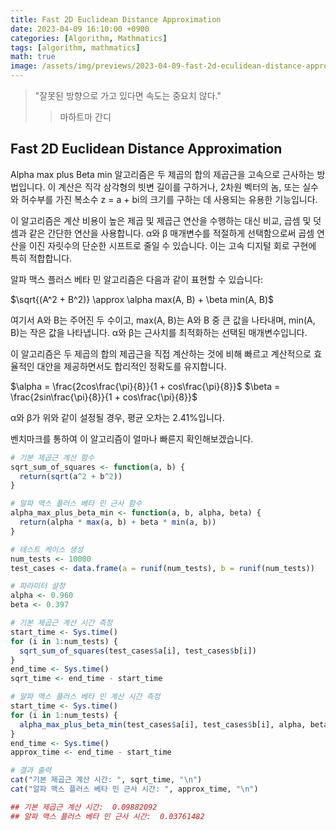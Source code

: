 ```yaml
---
title: Fast 2D Euclidean Distance Approximation
date: 2023-04-09 16:10:00 +0900
categories: [Algorithm, Mathmatics]
tags: [algorithm, mathmatics]
math: true
image: /assets/img/previews/2023-04-09-fast-2d-eculidean-distance-approximation.png
---
```


> "잘못된 방향으로 가고 있다면 속도는 중요치 않다."
>> 마하트마 간디
  
  
  

## Fast 2D Euclidean Distance Approximation

Alpha max plus Beta min 알고리즘은 두 제곱의 합의 제곱근을 고속으로 근사하는 방법입니다. 이 계산은 직각 삼각형의 빗변 길이를 구하거나, 2차원 벡터의 놈, 또는 실수와 허수부를 가진 복소수 z = a + bi의 크기를 구하는 데 사용되는 유용한 기능입니다.

이 알고리즘은 계산 비용이 높은 제곱 및 제곱근 연산을 수행하는 대신 비교, 곱셈 및 덧셈과 같은 간단한 연산을 사용합니다. α와 β 매개변수를 적절하게 선택함으로써 곱셈 연산을 이진 자릿수의 단순한 시프트로 줄일 수 있습니다. 이는 고속 디지털 회로 구현에 특히 적합합니다.

알파 맥스 플러스 베타 민 알고리즘은 다음과 같이 표현할 수 있습니다:

$\sqrt{(A^2 + B^2)} \approx \alpha max(A, B) + \beta min(A, B)$

여기서 A와 B는 주어진 두 수이고, max(A, B)는 A와 B 중 큰 값을 나타내며, min(A, B)는 작은 값을 나타냅니다. α와 β는 근사치를 최적화하는 선택된 매개변수입니다.

이 알고리즘은 두 제곱의 합의 제곱근을 직접 계산하는 것에 비해 빠르고 계산적으로 효율적인 대안을 제공하면서도 합리적인 정확도를 유지합니다.

$\alpha = \frac{2cos\frac{\pi}{8}}{1 + cos\frac{\pi}{8}}$
$\beta = \frac{2sin\frac{\pi}{8}}{1 + cos\frac{\pi}{8}}$

α와 β가 위와 같이 설정될 경우, 평균 오차는 2.41%입니다.

벤치마크를 통하여 이 알고리즘이 얼마나 빠른지 확인해보겠습니다.

```r
# 기본 제곱근 계산 함수
sqrt_sum_of_squares <- function(a, b) {
  return(sqrt(a^2 + b^2))
}

# 알파 맥스 플러스 베타 민 근사 함수
alpha_max_plus_beta_min <- function(a, b, alpha, beta) {
  return(alpha * max(a, b) + beta * min(a, b))
}

# 테스트 케이스 생성
num_tests <- 10000
test_cases <- data.frame(a = runif(num_tests), b = runif(num_tests))

# 파라미터 설정
alpha <- 0.960
beta <- 0.397

# 기본 제곱근 계산 시간 측정
start_time <- Sys.time()
for (i in 1:num_tests) {
  sqrt_sum_of_squares(test_cases$a[i], test_cases$b[i])
}
end_time <- Sys.time()
sqrt_time <- end_time - start_time

# 알파 맥스 플러스 베타 민 계산 시간 측정
start_time <- Sys.time()
for (i in 1:num_tests) {
  alpha_max_plus_beta_min(test_cases$a[i], test_cases$b[i], alpha, beta)
}
end_time <- Sys.time()
approx_time <- end_time - start_time

# 결과 출력
cat("기본 제곱근 계산 시간: ", sqrt_time, "\n")
cat("알파 맥스 플러스 베타 민 근사 시간: ", approx_time, "\n")

## 기본 제곱근 계산 시간:  0.09882092
## 알파 맥스 플러스 베타 민 근사 시간:  0.03761482
```
